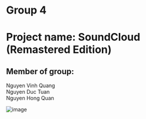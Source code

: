 # Group 4

# Project name: SoundCloud (Remastered Edition)

## Member of group:
Nguyen Vinh Quang<br>
Nguyen Duc Tuan<br>
Nguyen Hong Quan<br>

![image](https://user-images.githubusercontent.com/62581840/190585967-b3d588fb-f833-4b38-a78f-91b7c8ccfb34.png)
